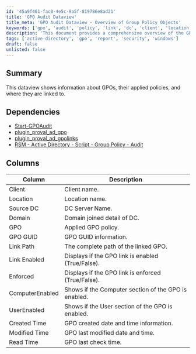 ```yaml
---
id: '45a9f461-fac0-4e5c-9a5f-819786e8ad21'
title: 'GPO Audit Dataview'
title_meta: 'GPO Audit Dataview - Overview of Group Policy Objects'
keywords: ['gpo', 'audit', 'policy', 'link', 'dc', 'client', 'location', 'enabled', 'enforced', 'computer', 'user', 'created', 'modified', 'read']
description: 'This document provides a comprehensive overview of the GPO Audit Dataview, detailing the information about Group Policy Objects (GPOs), their applied policies, and their linkage within Active Directory environments. It outlines the dependencies required for implementation and describes the columns used to present the data effectively.'
tags: ['active-directory', 'gpo', 'report', 'security', 'windows']
draft: false
unlisted: false
---
```

## Summary

This dataview shows information about GPOs, their applied policies, and where they are linked to.

## Dependencies

- [Start-GPOAudit](https://proval.itglue.com/DOC-5078775-7457846)
- [plugin_proval_ad_gpo](<../tables/plugin_proval_ad_gpo.md>)
- [plugin_proval_ad_gpolinks](<../tables/plugin_proval_ad_gpolinks.md>)
- [RSM - Active Directory - Script - Group Policy - Audit](<../scripts/Group Policy - Audit.md>)

## Columns

| Column          | Description                                        |
|-----------------|----------------------------------------------------|
| Client          | Client name.                                      |
| Location        | Location name.                                    |
| Source DC       | DC Server Name.                                   |
| Domain          | Domain joined detail of DC.                       |
| GPO             | Applied GPO policy.                               |
| GPO GUID        | GPO GUID information.                             |
| Link Path       | The complete path of the linked GPO.             |
| Link Enabled    | Displays if the GPO link is enabled (True/False).|
| Enforced        | Displays if the GPO link is enforced (True/False).|
| ComputerEnabled  | Shows if the Computer section of the GPO is enabled. |
| UserEnabled     | Shows if the User section of the GPO is enabled. |
| Created Time    | GPO created date and time information.           |
| Modified Time   | GPO last modified date and time.                 |
| Read Time       | GPO last check time.                              |















